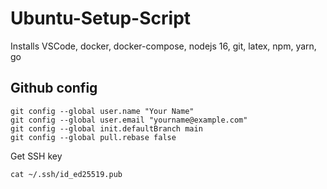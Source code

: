 # Ubuntu-Setup-Script
Installs VSCode, docker, docker-compose, nodejs 16, git, latex, npm, yarn, go

## Github config
```
git config --global user.name "Your Name"
git config --global user.email "yourname@example.com"
git config --global init.defaultBranch main
git config --global pull.rebase false
```
Get SSH key
```
cat ~/.ssh/id_ed25519.pub
```